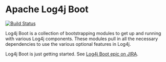 # Apache Log4j Boot

[![Build Status](https://builds.apache.org/buildStatus/icon?job=Log4jBoot)](https://builds.apache.org/job/Log4jBoot/)

Log4j Boot is a collection of bootstrapping modules to get up and running with
various Log4j components. These modules pull in all the necessary dependencies
to use the various optional features in Log4j.

Log4j Boot is just getting started. See [Log4j Boot epic on JIRA][boot-jira].

[boot-jira]: https://issues.apache.org/jira/browse/LOG4J2-1775
